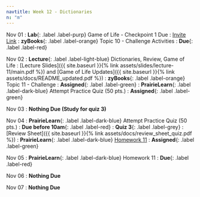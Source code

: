 ```yaml
---
navtitle: Week 12 - Dictionaries
n: "m"
---
```


Nov 01
: **Lab**{: .label .label-purp} Game of Life - Checkpoint 1 Due
    : [Invite Link](https://classroom.github.com/a/v4BsHtI1)
: **zyBooks**{: .label .label-orange} Topic 10 - Challenge Activities
    : **Due**{: .label .label-red}

Nov 02
: **Lecture**{: .label .label-light-blue} Dictionaries, Review, Game of Life 
	: [Lecture Slides]({{ site.baseurl }}{% link assets/slides/lecture-11/main.pdf %}) and [Game of Life Updates]({{ site.baseurl }}{% link assets/docs/README_updated.pdf %})
: **zyBooks**{: .label .label-orange} Topic 11 - Challenge
    : **Assigned**{: .label .label-green}
: **PrairieLearn**{: .label .label-dark-blue} Attempt Practice Quiz (50 pts.)
    : **Assigned**{: .label .label-green}


Nov 03
: **Nothing Due (Study for quiz 3)** 


Nov 04
: **PrairieLearn**{: .label .label-dark-blue} Attempt Practice Quiz (50 pts.)
    : **Due before 10am**{: .label .label-red}
: **Quiz 3**{: .label .label-grey} 
	: [Review Sheet]({{ site.baseurl }}{% link assets/docs/review_sheet_quiz.pdf %})
: **PrairieLearn**{: .label .label-dark-blue} [Homework 11](https://www.prairielearn.org/pl/course_instance/128740/assessment/2312025)
    : **Assigned**{: .label .label-green}

Nov 05
: **PrairieLearn**{: .label .label-dark-blue} Homework 11
    : **Due**{: .label .label-red}

Nov 06
: **Nothing Due**

Nov 07
: **Nothing Due**


